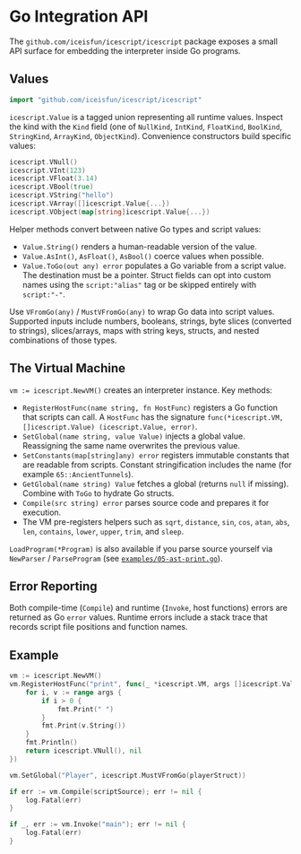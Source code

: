# Go Integration API

The `github.com/iceisfun/icescript/icescript` package exposes a small API surface for embedding the interpreter inside Go programs.

## Values

```go
import "github.com/iceisfun/icescript/icescript"
```

`icescript.Value` is a tagged union representing all runtime values. Inspect the kind with the `Kind` field (one of `NullKind`, `IntKind`, `FloatKind`, `BoolKind`, `StringKind`, `ArrayKind`, `ObjectKind`). Convenience constructors build specific values:

```go
icescript.VNull()
icescript.VInt(123)
icescript.VFloat(3.14)
icescript.VBool(true)
icescript.VString("hello")
icescript.VArray([]icescript.Value{...})
icescript.VObject(map[string]icescript.Value{...})
```

Helper methods convert between native Go types and script values:

* `Value.String()` renders a human-readable version of the value.
* `Value.AsInt()`, `AsFloat()`, `AsBool()` coerce values when possible.
* `Value.ToGo(out any) error` populates a Go variable from a script value. The destination must be a pointer. Struct fields can opt into custom names using the `script:"alias"` tag or be skipped entirely with `script:"-"`.

Use `VFromGo(any)` / `MustVFromGo(any)` to wrap Go data into script values. Supported inputs include numbers, booleans, strings, byte slices (converted to strings), slices/arrays, maps with string keys, structs, and nested combinations of those types.

## The Virtual Machine

`vm := icescript.NewVM()` creates an interpreter instance. Key methods:

* `RegisterHostFunc(name string, fn HostFunc)` registers a Go function that scripts can call. A `HostFunc` has the signature `func(*icescript.VM, []icescript.Value) (icescript.Value, error)`.
* `SetGlobal(name string, value Value)` injects a global value. Reassigning the same name overwrites the previous value.
* `SetConstants(map[string]any) error` registers immutable constants that are readable from scripts. Constant stringification includes the name (for example `65::AncientTunnels`).
* `GetGlobal(name string) Value` fetches a global (returns `null` if missing). Combine with `ToGo` to hydrate Go structs.
* `Compile(src string) error` parses source code and prepares it for execution.
* The VM pre-registers helpers such as `sqrt`, `distance`, `sin`, `cos`, `atan`, `abs`, `len`, `contains`, `lower`, `upper`, `trim`, and `sleep`.

`LoadProgram(*Program)` is also available if you parse source yourself via `NewParser` / `ParseProgram` (see [`examples/05-ast-print.go`](examples/05-ast-print.go)).

## Error Reporting

Both compile-time (`Compile`) and runtime (`Invoke`, host functions) errors are returned as Go `error` values. Runtime errors include a stack trace that records script file positions and function names.

## Example

```go
vm := icescript.NewVM()
vm.RegisterHostFunc("print", func(_ *icescript.VM, args []icescript.Value) (icescript.Value, error) {
    for i, v := range args {
        if i > 0 {
            fmt.Print(" ")
        }
        fmt.Print(v.String())
    }
    fmt.Println()
    return icescript.VNull(), nil
})

vm.SetGlobal("Player", icescript.MustVFromGo(playerStruct))

if err := vm.Compile(scriptSource); err != nil {
    log.Fatal(err)
}

if _, err := vm.Invoke("main"); err != nil {
    log.Fatal(err)
}
```

